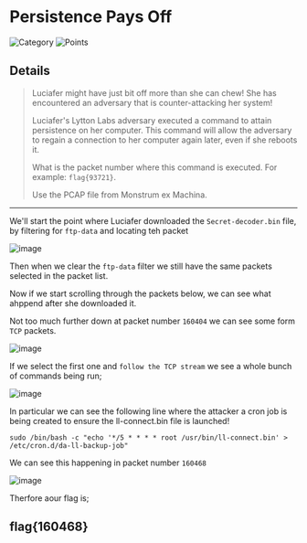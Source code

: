 # Persistence Pays Off
![Category](http://img.shields.io/badge/Category-Traffic_Analysis-orange?style=for-the-badge) ![Points](http://img.shields.io/badge/Points-100-brightgreen?style=for-the-badge)

## Details
>Luciafer might have just bit off more than she can chew! She has encountered an adversary that is counter-attacking her system!
> 
>Luciafer's Lytton Labs adversary executed a command to attain persistence on her computer. This command will allow the adversary to regain a connection to her computer again later, even if she reboots it.
> 
> What is the packet number where this command is executed. For example: `flag{93721}`.
> 
> Use the PCAP file from Monstrum ex Machina.
---

We'll start the point where Luciafer downloaded the `Secret-decoder.bin` file, by filtering for `ftp-data` and locating teh packet

![image](https://user-images.githubusercontent.com/73170900/137892623-838996d1-5188-44d1-8bbd-f48a91ab507a.png)

Then when we clear the `ftp-data` filter we still have the same packets selected in the packet list.

Now if we start scrolling through the packets below, we can see what ahppend after she downloaded it.

Not too much further down at packet number `160404` we can see some form `TCP` packets.

![image](https://user-images.githubusercontent.com/73170900/137893318-69e08c0b-a763-43a9-b0b3-f8dbde61d2ab.png)

If we select the first one and `follow the TCP stream` we see a whole bunch of commands being run;

![image](https://user-images.githubusercontent.com/73170900/137893423-e9db9c1b-eab8-4344-b97e-b044428d3717.png)

In particular we can see the following line where the attacker a cron job is being created to ensure the ll-connect.bin file is launched!

```
sudo /bin/bash -c "echo '*/5 * * * * root /usr/bin/ll-connect.bin' > /etc/cron.d/da-ll-backup-job"
```

We can see this happening in packet number `160468`

![image](https://user-images.githubusercontent.com/73170900/137893762-9b1fb949-36a3-477a-bfb7-fdd6ad9d8e80.png)

Therfore aour flag is;

## flag{160468}

